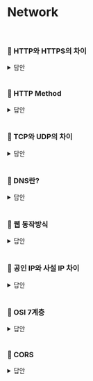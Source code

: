 # Network
<br>

### 📌 HTTP와 HTTPS의 차이
<details>
   <summary> 답안 </summary>
<br />

- HTTP는 정보를 주고 받기 위해 사용되는 프로토콜입니다. HTTP는 평문 데이터를 전송하기 때문에 HTTP로 비밀번호나 주민번호 등 중요한 정보를 주고 받으면 제 3자에 의해 조회될 수 있습니다. 이러한 문제를 해결하기 위해 HTTP에 암호화를 추가한 것이 HTTPS 입니다. 
- HTTPS는 암호화 및 인증이 있는 HTTP입니다. HTTPS는 TLS(SSL)를 사용하여 일반 HTTP 요청과 응답을 암호화하고 해당 요청과 응답에 디지털 서명을 합니다.

  <details>
   <summary> <strong> TLS란? </strong> </summary>
  <br />
     
  - TLS(전송 보안 계층)은 SSL이라는 암호화 프로토콜에서 발전한 것입니다. 
    인터넷 커뮤니케이션을 위한 개인 정보와 데이터 보안을 용이하게 하기 위해 설계된 보안 프로토콜 입니다.
  </details>
  <br>
  
</details>
<br>

### 📌 HTTP Method
<details>
   <summary> 답안 </summary>
<br />

- http method란 클라이언트가 서버한테 주어진 리소스를 가지고 수행해야 할 동작을 지정하여 요청(request)을 보내는 방식입니다.
  http method 종류는 `GET`, `POST`, `PUT`, `DELETE`, `PATCH`가 있습니다. <br>
  <br>
  - `GET`과 `POST`의 차이 : `GET`은 리소스를 조회할 때 사용하며, `POST`는 전달한 데이터의 처리/ 리소스 생성을 요청할 때 사용되는 메서드입니다.
  - `POST`와 `PUT`, `PATCH`의 차이 : `POST`는 주로 리소스를 생성하는데 사용되며, `PUT`은 리소스를 대체(수정)하거나 해당 리소스가 없으면 새로 생성 시켜주며,
     `PATCH`는 리소스의 일부분 변경을 위해 사용합니다. (PUT : 리소스 덮어쓰기 (전체 변경), PATCH : 리소스 일부 변경)
</details>
<br>

### 📌 TCP와 UDP의 차이
<details>
   <summary> 답안 </summary>
<br />

- TCP는 연결형 프로토콜로 3-way-handshaking 과정을 통해 연결을 설정합니다. 그렇기 때문에 높은 신뢰성을 보장하지만, 속도가 비교적 느리다는 단점이 있습니다.
- UDP 비연결형 프로토콜로 3-way-handshaking을 사용하지 않기 때문에 신뢰성이 떨어진다는 단점이 있습니다. 하지만 수신 여부를 확인하지 않기 때문에 속도가 빠르다는 장점이 있습니다.
- TCP는 신뢰성이 중요한 파일 교환 같은 경우에 쓰이고, UDP는 실시간성이 중요한 스트리밍에 자주 사용됩니다.

</details>
<br>

### 📌 DNS란?
<details>
   <summary> 답안 </summary>
<br />

- DNS(Domain Name System)은 사용자에게 친숙한 도메인 이름을 컴퓨터가 네트워크에서
  서로 식별하는데 사용하는 인터넷 프로토콜(IP) 주소로 변환해주는 시스템입니다. 

</details>
<br>

### 📌 웹 동작방식
<details>
   <summary> 답안 </summary>
<br />

1. 사용자가 브라우저를 통해 URL을 입력합니다.
2. 브라우저는 DNS를 통해 해당 서버의 진짜 주소를 찾아옵니다.
3. HTTP 프로토콜을 통해 HTTP 요청 메세지를 작성합니다.
4. 클라이언트와 서버의 TCP/IP 연결을 통해 해당 서버로 HTTP 요청 메세지를 전달합니다.
5. HTTP 요청 메세지를 전달받은 서버는 그에 해당하는 HTTP 응답 메세지를 작성합니다.
6. TCP/IP를 통해 클라이언트에게 HTTP 응답 메세지를 전달합니다.
7. 전달받은 HTTP 응답 메세지는 웹페이지 데이터로 변환하고, 브라우저에 의해 출력되어 사용자가 볼 수 있게 됩니다.

</details>
<br>

### 📌 공인 IP와 사설 IP 차이
<details>
   <summary> 답안 </summary>
<br />

- 공인 IP는 전세계에서 유일한 IP로 ISP(인터넷 서비스 공급자)가 제공하는 IP 주소입니다. 공인 IP는 외부에 공개되어 있어
  인터넷에 연결된 다른 장비로부터 접근이 가능하기 때문에 방화벽 등과 같은 보안 설정을 해주어야 합니다.<br>
  사설 IP는 어떤 네트웨크 안에서 사용되는 IP 주소로, IPv4 부족으로 인해 모든 네트워크가 공인 IP를 사용하는 것은 불가능 하기 때문에
  네트워크 안에서 라우터로 할당받는 가상의 주소이며 별도의 설정 없이는 접근이 불가능합니다.

</details>
<br>

### 📌 OSI 7계층
<details>
   <summary> 답안 </summary>
<br />

- 7 계층(응용 계층) : 사용자와 직접 상호작용하는 응용 프로그램들이 포함된 계층
- 6 계층(표현 계층) : 데이터의 형식(Format)을 정의하는 계층
- 5 계층(세션 계층) : 컴퓨터끼리 통신을 하기 위해 세션을 만드는 계층
- 4 계층(전송 계층) : 최종 수신 프로세스로 데이터의 전송을 담당하는 계층
- 3 계층(네트워크 계층) : 패킷을 목적지까지 가장 빠른길로 전송하기 위한 계층
- 2 계층(데이터링크 계층) : 데이터의 물리적인 전송과 에러 검출, 흐름을 담당하는 계층
- 1 계층(물리 계층) : 데이터를 전기 신호로 바꾸어주는 계층

</details>
<br>


### 📌 CORS
<details>
   <summary> 답안 </summary>
<br />

- Cross-Origin Resource Sharing으로 Origin이 다른 경우에도 리소스를 공유할 수 있게 허용해주는 정책입니다.
  여기서 Origin이란 프로토콜 + 호스트 + 포트 세가지를 합한 것으로 이 세가지가 동일하면 같은 Origin이라고 판단합니다.
</details>
<br>
